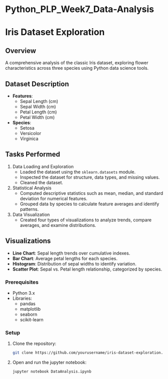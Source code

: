 # Python_PLP_Week7_Data-Analysis

# Iris Dataset Exploration

## Overview
A comprehensive analysis of the classic Iris dataset, exploring flower characteristics across three species using Python data science tools.

## Dataset Description
- **Features**: 
  - Sepal Length (cm)
  - Sepal Width (cm)
  - Petal Length (cm)
  - Petal Width (cm)
- **Species**:
  - Setosa
  - Versicolor
  - Virginica

## Tasks Performed
1. Data Loading and Exploration
   - Loaded the dataset using the `sklearn.datasets` module.
   - Inspected the dataset for structure, data types, and missing values.
   - Cleaned the dataset.
2. Statistical Analysis
   - Computed descriptive statistics such as mean, median, and standard deviation for numerical features.
   - Grouped data by species to calculate feature averages and identify patterns.
3. Data Visualization
   - Created four types of visualizations to analyze trends, compare averages, and examine distributions.

## Visualizations
- **Line Chart**: Sepal length trends over cumulative indexes.
- **Bar Chart**: Average petal lengths for each species.
- **Histogram**: Distribution of sepal widths to identify variation.
- **Scatter Plot**: Sepal vs. Petal length relationship, categorized by species.

### Prerequisites
- Python 3.x
- Libraries: 
  - pandas
  - matplotlib
  - seaborn
  - scikit-learn

### Setup
1. Clone the repository:
   ```bash
   git clone https://github.com/yourusername/iris-dataset-exploration.git

2. Open and run the jupyter notebook:
   ```bash
   jupyter notebook DataAnalysis.ipynb



